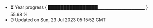 - ⏳ Year progress { ████████████████▁▁▁▁▁▁▁▁▁▁▁▁▁▁ } 55.68 %
- ⏰ Updated on Sun, 23 Jul 2023 05:15:52 GMT

